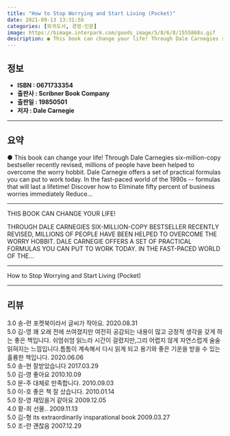 ```yaml
---
title: "How to Stop Worrying and Start Living (Pocket)"
date: 2021-09-13 13:31:58
categories: [외국도서, 경영-인문]
image: https://bimage.interpark.com/goods_image/5/8/6/8/1555868s.gif
description: ● This book can change your life! Through Dale Carnegies six-million-copy bestseller recently revised, millions of people have been helped to overcome the worr
---
```


## **정보**

- **ISBN : 0671733354**
- **출판사 : Scribner Book Company**
- **출판일 : 19850501**
- **저자 : Dale Carnegie**

------



## **요약**

●  This book can change your life! Through Dale Carnegies six-million-copy bestseller recently revised, millions of people have been helped to overcome the worry hobbit. Dale Carnegie offers a set of practical formulas you can put to work today. In the fast-paced world of the 1990s -- formulas that will last a lifetime! Discover how to Eliminate fifty percent of business worries immediately Reduce...

------

THIS BOOK CAN CHANGE YOUR LIFE!

THROUGH DALE CARNEGIES SIX-MILLION-COPY BESTSELLER RECENTLY REVISED, MILLIONS OF PEOPLE HAVE BEEN HELPED TO OVERCOME THE WORRY HOBBIT. DALE CARNEGIE OFFERS A SET OF PRACTICAL FORMULAS YOU CAN PUT TO WORK TODAY. IN THE FAST-PACED WORLD OF THE... 

------


How to Stop Worrying and Start Living (Pocket) 

------


## **리뷰** 

3.0 송-련 포켓북이라서  글씨가 작아요. 2020.08.31 <br/>5.0 김-영 꽤 오래 전에 쓰여졌지만 여전히 공감되는 내용이 많고 긍정적 생각을 갖게 하는 좋은 책입니다. 쉬엄쉬엄 읽느라 시간이 걸렸지만,그리 어렵지 않게 자연스럽게 술술 읽혀지는 느낌입니다.틈틈이 계속해서 다시 읽게 되고 용기와 좋은 기운을 받을 수 있는 훌륭한 책입니다. 2020.06.06 <br/>5.0 송-현 잘받았습니다  2017.03.29 <br/>5.0 김-영 좋아요 2010.10.09 <br/>5.0 문-주 대체로 만족합니다. 2010.09.03 <br/>5.0 이-호 좋은 책 잘 샀습니다. 2010.01.14 <br/>5.0 장-영 재밌을거 같아요 2009.12.05 <br/>4.0 황-희 선물.. 2009.11.13 <br/>5.0 김-형 its extraordinarily insparational book 2009.03.27 <br/>5.0 조-란 괜찮음 2007.12.29 <br/>